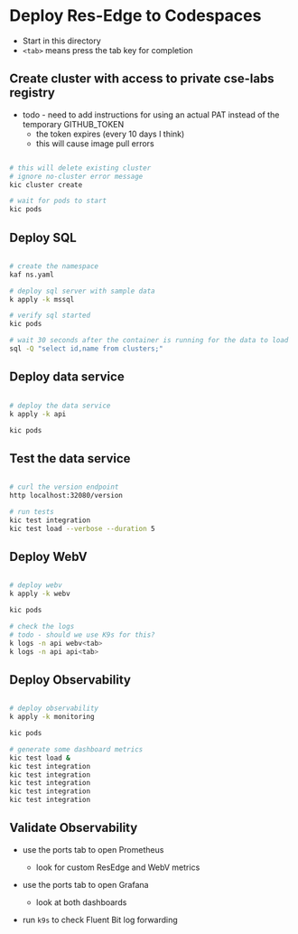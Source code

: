 # Deploy Res-Edge to Codespaces

- Start in this directory
- `<tab>` means press the tab key for completion

## Create cluster with access to private cse-labs registry

- todo - need to add instructions for using an actual PAT instead of the temporary GITHUB_TOKEN
  - the token expires (every 10 days I think)
  - this will cause image pull errors

```bash

# this will delete existing cluster
# ignore no-cluster error message
kic cluster create

# wait for pods to start
kic pods

```

## Deploy SQL

```bash

# create the namespace
kaf ns.yaml

# deploy sql server with sample data
k apply -k mssql

# verify sql started
kic pods

# wait 30 seconds after the container is running for the data to load
sql -Q "select id,name from clusters;"

```

## Deploy data service

```bash

# deploy the data service
k apply -k api

kic pods

```

## Test the data service

```bash

# curl the version endpoint
http localhost:32080/version

# run tests
kic test integration
kic test load --verbose --duration 5

```

## Deploy WebV

```bash

# deploy webv
k apply -k webv

kic pods

# check the logs
# todo - should we use K9s for this?
k logs -n api webv<tab>
k logs -n api api<tab>

```

## Deploy Observability

```bash

# deploy observability
k apply -k monitoring

kic pods

# generate some dashboard metrics
kic test load &
kic test integration
kic test integration
kic test integration
kic test integration
kic test integration

```

## Validate Observability

- use the ports tab to open Prometheus
  - look for custom ResEdge and WebV metrics

- use the ports tab to open Grafana
  - look at both dashboards

- run `k9s` to check Fluent Bit log forwarding
